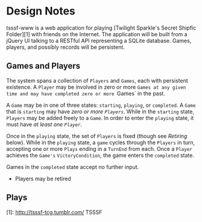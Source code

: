 Design Notes
============

tsssf-www is a web application for playing [Twilight Sparkle's Secret Shipfic
Folder][1] with friends on the Internet.  The application will be built from a
jQuery UI talking to a RESTful API representing a SQLite database.  Games,
players, and possibly records will be persistent.

Games and Players
-----------------

The system spans a collection of `Players` and `Games`, each with persistent
existence.  A `Player` may be involved in zero or more `Games at any given
time and may have completed zero or more `Games` in the past.

A `Game` may be in one of three states:  `starting`, `playing`, or `completed`.
A `Game` that is `starting` may have *zero or more `Players`*.  While in the
`starting` state, `Players` may be added freely to a `Game`.  In order to
enter the `playing` state, it must have *at least one `Player`*.

Once in the `playing` state, the set of `Players` is fixed (though see
_Retiring_ below).  While in the `playing` state, a `game` cycles through the
`Players` in turn, accepting one or more `Plays` ending in a `TurnEnd` from
each.  Once a `Player` achieves the `Game's` `VictoryCondition`, the game
enters the `completed` state.

Games in the `completed` state accept no further input.

* Players may be retired

Plays
-----


[1]: http://tsssf-tcg.tumblr.com/   TSSSF
